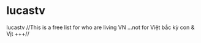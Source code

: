 # lucastv
lucastv
//This is a free list for who are living VN ...not for Việt bắc kỳ con & Vịt +++//
